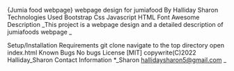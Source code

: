 {Jumia food webpage}
webpage design for jumiafood
By Halliday Sharon
Technologies Used
Bootstrap
Css
Javascript
HTML
Font Awesome
Description
_This project is a webpage design and a detailed description of jumiafoods webpage _

Setup/Installation Requirements
git clone
navigate to the top directory
open index.html
Known Bugs
No bugs
License
[MIT]
copywrite(C)2022 Halliday_Sharon
Contact Information
*_Sharon hallidaysharon5@gmail.com _